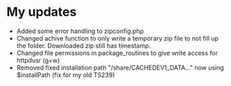 # My updates

* Added some error handling to zipconfig.php
* Changed achive function to only write a temporary zip file to not fill up the folder. Downloaded zip still has timestamp.
* Changed file permissions in package_routines to give write access for httpdusr (g+w)
* Removed fixed installation path "/share/CACHEDEV1_DATA..." now using $installPath (fix for my old TS239)

